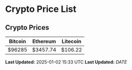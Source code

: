 # Crypto Price List

## Crypto Prices
| Bitcoin | Ethereum | Litecoin |
| ------- | -------- | -------- |
| $96285 | $3457.74 | $106.22 |
**Last Updated:** 2025-01-02 15:33 UTC
**Last Updated:** $DATE$
